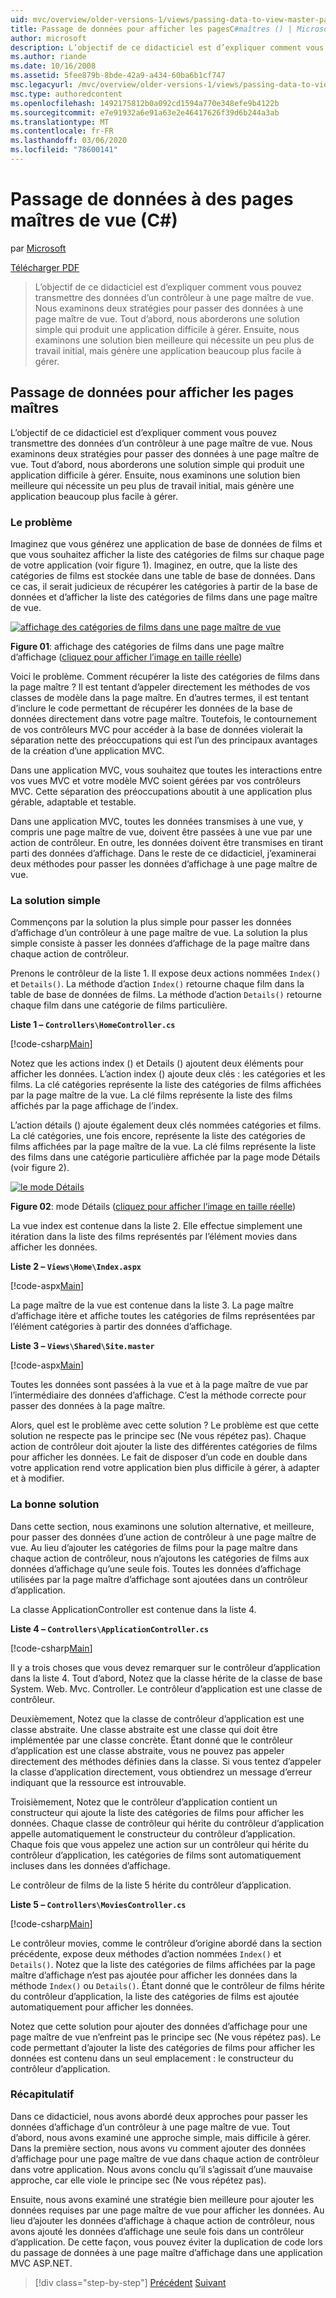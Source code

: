 ```yaml
---
uid: mvc/overview/older-versions-1/views/passing-data-to-view-master-pages-cs
title: Passage de données pour afficher les pagesC#maîtres () | Microsoft Docs
author: microsoft
description: L’objectif de ce didacticiel est d’expliquer comment vous pouvez transmettre des données d’un contrôleur à une page maître de vue. Nous examinons deux stratégies pour passer des données à une vue m...
ms.author: riande
ms.date: 10/16/2008
ms.assetid: 5fee879b-8bde-42a9-a434-60ba6b1cf747
msc.legacyurl: /mvc/overview/older-versions-1/views/passing-data-to-view-master-pages-cs
msc.type: authoredcontent
ms.openlocfilehash: 1492175812b0a092cd1594a770e348efe9b4122b
ms.sourcegitcommit: e7e91932a6e91a63e2e46417626f39d6b244a3ab
ms.translationtype: MT
ms.contentlocale: fr-FR
ms.lasthandoff: 03/06/2020
ms.locfileid: "78600141"
---
```

# <a name="passing-data-to-view-master-pages-c"></a>Passage de données à des pages maîtres de vue (C#)

par [Microsoft](https://github.com/microsoft)

[Télécharger PDF](https://download.microsoft.com/download/e/f/3/ef3f2ff6-7424-48f7-bdaa-180ef64c3490/ASPNET_MVC_Tutorial_13_CS.pdf)

> L’objectif de ce didacticiel est d’expliquer comment vous pouvez transmettre des données d’un contrôleur à une page maître de vue. Nous examinons deux stratégies pour passer des données à une page maître de vue. Tout d’abord, nous aborderons une solution simple qui produit une application difficile à gérer. Ensuite, nous examinons une solution bien meilleure qui nécessite un peu plus de travail initial, mais génère une application beaucoup plus facile à gérer.

## <a name="passing-data-to-view-master-pages"></a>Passage de données pour afficher les pages maîtres

L’objectif de ce didacticiel est d’expliquer comment vous pouvez transmettre des données d’un contrôleur à une page maître de vue. Nous examinons deux stratégies pour passer des données à une page maître de vue. Tout d’abord, nous aborderons une solution simple qui produit une application difficile à gérer. Ensuite, nous examinons une solution bien meilleure qui nécessite un peu plus de travail initial, mais génère une application beaucoup plus facile à gérer.

### <a name="the-problem"></a>Le problème

Imaginez que vous générez une application de base de données de films et que vous souhaitez afficher la liste des catégories de films sur chaque page de votre application (voir figure 1). Imaginez, en outre, que la liste des catégories de films est stockée dans une table de base de données. Dans ce cas, il serait judicieux de récupérer les catégories à partir de la base de données et d’afficher la liste des catégories de films dans une page maître de vue.

[![affichage des catégories de films dans une page maître de vue](passing-data-to-view-master-pages-cs/_static/image2.png)](passing-data-to-view-master-pages-cs/_static/image1.png)

**Figure 01**: affichage des catégories de films dans une page maître d’affichage ([cliquez pour afficher l’image en taille réelle](passing-data-to-view-master-pages-cs/_static/image3.png))

Voici le problème. Comment récupérer la liste des catégories de films dans la page maître ? Il est tentant d’appeler directement les méthodes de vos classes de modèle dans la page maître. En d’autres termes, il est tentant d’inclure le code permettant de récupérer les données de la base de données directement dans votre page maître. Toutefois, le contournement de vos contrôleurs MVC pour accéder à la base de données violerait la séparation nette des préoccupations qui est l’un des principaux avantages de la création d’une application MVC.

Dans une application MVC, vous souhaitez que toutes les interactions entre vos vues MVC et votre modèle MVC soient gérées par vos contrôleurs MVC. Cette séparation des préoccupations aboutit à une application plus gérable, adaptable et testable.

Dans une application MVC, toutes les données transmises à une vue, y compris une page maître de vue, doivent être passées à une vue par une action de contrôleur. En outre, les données doivent être transmises en tirant parti des données d’affichage. Dans le reste de ce didacticiel, j’examinerai deux méthodes pour passer les données d’affichage à une page maître de vue.

### <a name="the-simple-solution"></a>La solution simple

Commençons par la solution la plus simple pour passer les données d’affichage d’un contrôleur à une page maître de vue. La solution la plus simple consiste à passer les données d’affichage de la page maître dans chaque action de contrôleur.

Prenons le contrôleur de la liste 1. Il expose deux actions nommées `Index()` et `Details()`. La méthode d’action `Index()` retourne chaque film dans la table de base de données de films. La méthode d’action `Details()` retourne chaque film dans une catégorie de films particulière.

**Liste 1 – `Controllers\HomeController.cs`**

[!code-csharp[Main](passing-data-to-view-master-pages-cs/samples/sample1.cs)]

Notez que les actions index () et Details () ajoutent deux éléments pour afficher les données. L’action index () ajoute deux clés : les catégories et les films. La clé catégories représente la liste des catégories de films affichées par la page maître de la vue. La clé films représente la liste des films affichés par la page affichage de l’index.

L’action détails () ajoute également deux clés nommées catégories et films. La clé catégories, une fois encore, représente la liste des catégories de films affichées par la page maître de la vue. La clé films représente la liste des films dans une catégorie particulière affichée par la page mode Détails (voir figure 2).

[![le mode Détails](passing-data-to-view-master-pages-cs/_static/image5.png)](passing-data-to-view-master-pages-cs/_static/image4.png)

**Figure 02**: mode Détails ([cliquez pour afficher l’image en taille réelle](passing-data-to-view-master-pages-cs/_static/image6.png))

La vue index est contenue dans la liste 2. Elle effectue simplement une itération dans la liste des films représentés par l’élément movies dans afficher les données.

**Liste 2 – `Views\Home\Index.aspx`**

[!code-aspx[Main](passing-data-to-view-master-pages-cs/samples/sample2.aspx)]

La page maître de la vue est contenue dans la liste 3. La page maître d’affichage itère et affiche toutes les catégories de films représentées par l’élément catégories à partir des données d’affichage.

**Liste 3 – `Views\Shared\Site.master`**

[!code-aspx[Main](passing-data-to-view-master-pages-cs/samples/sample3.aspx)]

Toutes les données sont passées à la vue et à la page maître de vue par l’intermédiaire des données d’affichage. C’est la méthode correcte pour passer des données à la page maître.

Alors, quel est le problème avec cette solution ? Le problème est que cette solution ne respecte pas le principe sec (Ne vous répétez pas). Chaque action de contrôleur doit ajouter la liste des différentes catégories de films pour afficher les données. Le fait de disposer d’un code en double dans votre application rend votre application bien plus difficile à gérer, à adapter et à modifier.

### <a name="the-good-solution"></a>La bonne solution

Dans cette section, nous examinons une solution alternative, et meilleure, pour passer des données d’une action de contrôleur à une page maître de vue. Au lieu d’ajouter les catégories de films pour la page maître dans chaque action de contrôleur, nous n’ajoutons les catégories de films aux données d’affichage qu’une seule fois. Toutes les données d’affichage utilisées par la page maître d’affichage sont ajoutées dans un contrôleur d’application.

La classe ApplicationController est contenue dans la liste 4.

**Liste 4 – `Controllers\ApplicationController.cs`**

[!code-csharp[Main](passing-data-to-view-master-pages-cs/samples/sample4.cs)]

Il y a trois choses que vous devez remarquer sur le contrôleur d’application dans la liste 4. Tout d’abord, Notez que la classe hérite de la classe de base System. Web. Mvc. Controller. Le contrôleur d’application est une classe de contrôleur.

Deuxièmement, Notez que la classe de contrôleur d’application est une classe abstraite. Une classe abstraite est une classe qui doit être implémentée par une classe concrète. Étant donné que le contrôleur d’application est une classe abstraite, vous ne pouvez pas appeler directement des méthodes définies dans la classe. Si vous tentez d’appeler la classe d’application directement, vous obtiendrez un message d’erreur indiquant que la ressource est introuvable.

Troisièmement, Notez que le contrôleur d’application contient un constructeur qui ajoute la liste des catégories de films pour afficher les données. Chaque classe de contrôleur qui hérite du contrôleur d’application appelle automatiquement le constructeur du contrôleur d’application. Chaque fois que vous appelez une action sur un contrôleur qui hérite du contrôleur d’application, les catégories de films sont automatiquement incluses dans les données d’affichage.

Le contrôleur de films de la liste 5 hérite du contrôleur d’application.

**Liste 5 – `Controllers\MoviesController.cs`**

[!code-csharp[Main](passing-data-to-view-master-pages-cs/samples/sample5.cs)]

Le contrôleur movies, comme le contrôleur d’origine abordé dans la section précédente, expose deux méthodes d’action nommées `Index()` et `Details()`. Notez que la liste des catégories de films affichées par la page maître d’affichage n’est pas ajoutée pour afficher les données dans la méthode `Index()` ou `Details()`. Étant donné que le contrôleur de films hérite du contrôleur d’application, la liste des catégories de films est ajoutée automatiquement pour afficher les données.

Notez que cette solution pour ajouter des données d’affichage pour une page maître de vue n’enfreint pas le principe sec (Ne vous répétez pas). Le code permettant d’ajouter la liste des catégories de films pour afficher les données est contenu dans un seul emplacement : le constructeur du contrôleur d’application.

### <a name="summary"></a>Récapitulatif

Dans ce didacticiel, nous avons abordé deux approches pour passer les données d’affichage d’un contrôleur à une page maître de vue. Tout d’abord, nous avons examiné une approche simple, mais difficile à gérer. Dans la première section, nous avons vu comment ajouter des données d’affichage pour une page maître de vue dans chaque action de contrôleur dans votre application. Nous avons conclu qu’il s’agissait d’une mauvaise approche, car elle viole le principe sec (Ne vous répétez pas).

Ensuite, nous avons examiné une stratégie bien meilleure pour ajouter les données requises par une page maître de vue pour afficher les données. Au lieu d’ajouter les données d’affichage à chaque action de contrôleur, nous avons ajouté les données d’affichage une seule fois dans un contrôleur d’application. De cette façon, vous pouvez éviter la duplication de code lors du passage de données à une page maître d’affichage dans une application MVC ASP.NET.

> [!div class="step-by-step"]
> [Précédent](creating-page-layouts-with-view-master-pages-cs.md)
> [Suivant](asp-net-mvc-views-overview-vb.md)
